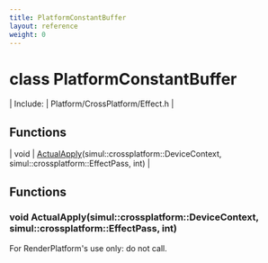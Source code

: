```yaml
---
title: PlatformConstantBuffer
layout: reference
weight: 0
---
```

class PlatformConstantBuffer
===

| Include: | Platform/CrossPlatform/Effect.h |



Functions
---

| void | [ActualApply](#ActualApply)(simul::crossplatform::DeviceContext, simul::crossplatform::EffectPass, int) |


Functions
---

### <a name="ActualApply"/>void ActualApply(simul::crossplatform::DeviceContext, simul::crossplatform::EffectPass, int)
For RenderPlatform's use only: do not call.
